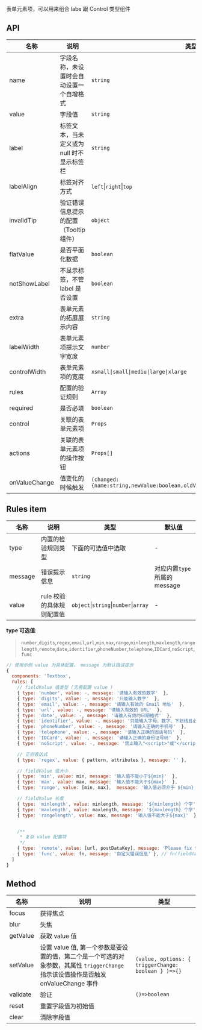 表单元素项，可以用来组合 labe 跟 Control 类型组件

## API

| 名称 | 说明 | 类型 | 默认值 |
| --- | --- | --- | --- |
| name | 字段名称，未设置时会自动设置一个自增格式 | `string` | `__field` + 自增长序号 |
| value | 字段值 | `string` | - |
| label | 标签文本，当未定义或为 null 时不显示标签栏 | `string` | - |
| labelAlign | 标签对齐方式 | `left`\|`right`\|`top` | `right` |
| invalidTip | 验证错误信息提示的配置（Tooltip 组件） | `object` | `参考Tooltip` |
| flatValue | 是否平面化数据 | `boolean` | `false` |
| notShowLabel | 不显示标签，不管 label 是否设置 | `boolean` | `false` |
| extra | 表单元素的拓展展示内容 | `string` | - |
| labelWidth | 表单元素项提示文字宽度 | `number` | `126` |
| controlWidth | 表单元素项的宽度 | `xsmall\|small\|mediu\|large\|xlarge` | `false` |
| rules | 配置的验证规则 | `Array` | `[]` |
| required | 是否必填 | `boolean` | - |
| control | 关联的表单元素项 | `Props` | - |
| actions | 关联的表单元素项的操作按钮 | `Props[]` | - |
| onValueChange | 值变化的时候触发 | `(changed:{name:string,newValue:boolean,oldValue:boolean,sender:obj})=>void` | - |

## Rules item

| 名称 | 说明 | 类型 | 默认值 |
| --- | --- | --- | --- |
| type | 内置的检验规则类型 | 下面的可选值中选取 | - |
| message | 错误提示信息 | `string` | 对应内置`type`所属的 message |
| value | rule 校验的具体规则配置值 | `object`\|`string`\|`number`\|`array` | - |

**type 可选值**:

> `number`,`digits`,`regex`,`email`,`url`,`min`,`max`,`range`,`minlength`,`maxlength`,`rangelength`,`remote`,`date`,`identifier`,`phoneNumber`,`telephone`,`IDCard`,`noScript`,`func`

```js
// 使用示例 value 为具体配置， message 为默认错误提示
{
  components: 'Textbox',
  rules: [
    // fieldValue 值类型 (无需配置 value )
    { type: 'number', value: -, message: '请输入有效的数字'  },
    { type: 'digits', value: -, message: '只能输入数字'  },
    { type: 'email', value: -, message: '请输入有效的 Email 地址'  },
    { type: 'url', value: -, message: '请输入有效的 URL'  },
    { type: 'date', value: -, message: '请输入有效的日期格式'  },
    { type: 'identifier', value: -, message: '只能输入字母、数字、下划线且必须以字母开头'  },
    { type: 'phoneNumber', value: -, message: '请输入正确的手机号'  },
    { type: 'telephone', value: -, message: '请输入正确的固话号码'  },
    { type: 'IDCard', value: -, message: '请输入正确的身份证号码'  },
    { type: 'noScript', value: -, message: '禁止输入"<script>"或"</script>"危险标签'  },

    // 正则表达式
    { type: 'regex', value: { pattern, attributes }, message: '' },

    // fieldValue 值大小
    { type: 'min', value: min, message: '输入值不能小于${min}'  },
    { type: 'max', value: max, message: '输入值不能大于${max}'  },
    { type: 'range', value: [min, max],  message: '输入值必须介于 ${min} 和 ${max} 之间'},

    // fieldValue 长度
    { type: 'minlength', value: minlength, message: '${minlength} 个字'  },
    { type: 'maxlength', value: maxlength, message: '${maxlength} 个字'  },
    { type: 'rangelength', value: max, message: '输入值不能大于${max}'  },


    /**
     * 复杂 value 配置项
     */
    { type: 'remote', value: [url, postDataKey], message: 'Please fix this field' }, // url为接口地址, post请求 data: {postDataKey: fieldValue} 的格式去校验
    { type: 'func', value: fn, message: '自定义错误信息' }, // fn(fieldValue) 的返回结果. true: 校验通过, false: 不通过
  ]
}
```

## Method

| 名称 | 说明 | 类型 |
| --- | --- | --- |
| focus | 获得焦点 |  |
| blur | 失焦 |  |
| getValue | 获取 value 值 |  |
| setValue | 设置 value 值, 第一个参数是要设置的值，第二个是一个可选的对象参数，其属性 `triggerChange` 指示该设值操作是否触发 onValueChange 事件 | `(value, options: { triggerChange: boolean } )=>{}` |
| validate | 验证 | `()=>boolean` |
| reset | 重置字段值为初始值 |  |
| clear | 清除字段值 |  |
